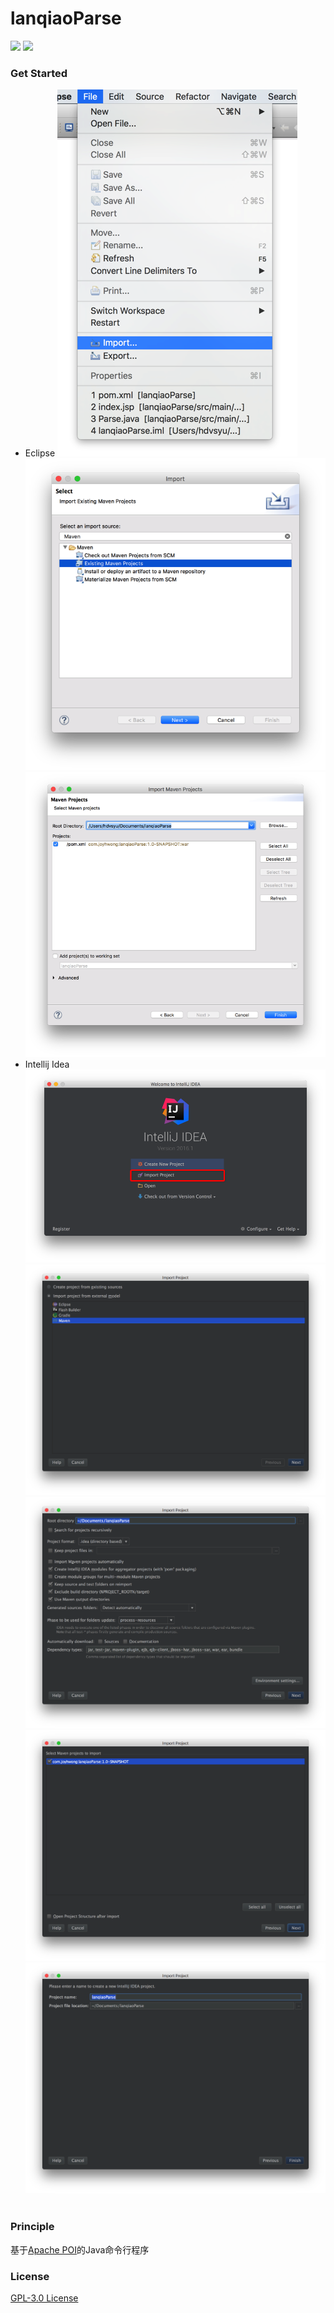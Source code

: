 # lanqiaoParse

![](https://img.shields.io/maven-central/v/org.apache.maven/apache-maven.svg) [![](https://img.shields.io/aur/license/yaourt.svg)](https://github.com/JoyHwong/lanqiaoParse/blob/master/LICENSE)

### Get Started

- Eclipse
   ![](img/Snip20160918_12.png)
  ![](img/Snip20160918_13.png)
  ![](img/Snip20160918_14.png)
  ​
- Intellij Idea
  ![](img/Snip20160918_7.png)
  ![](img/Snip20160918_8.png)
  ![](img/Snip20160918_9.png)
  ![](img/Snip20160918_10.png)
  ![](img/Snip20160918_11.png)
  ​

### Principle

基于[Apache POI](http://poi.apache.org/)的Java命令行程序

### License

[GPL-3.0 License](https://github.com/JoyHwong/lanqiaoParse/blob/master/LICENSE)


